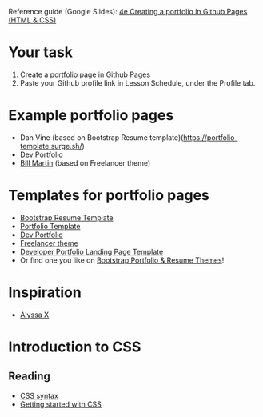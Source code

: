Reference guide (Google Slides): [4e Creating a portfolio in Github Pages (HTML & CSS)](https://docs.google.com/presentation/d/1DLZAS_TuxWck0GNT9S23DewnqKy5jY3LyzP-Hpt8pwo/edit)

# Your task

1. Create a portfolio page in Github Pages
2. Paste your Github profile link in Lesson Schedule, under the Profile tab.

# Example portfolio pages

- Dan Vine (based on Bootstrap Resume template)(https://portfolio-template.surge.sh/)
- [Dev Portfolio](https://ryanfitzgerald.github.io/devportfolio/)
- [Bill Martin](http://billmartin.io/) (based on Freelancer theme)

# Templates for portfolio pages

- [Bootstrap Resume Template](https://github.com/danvine/bootstrap-resume-template)
- [Portfolio Template](https://github.com/nisarhassan12/portfolio-template)
- [Dev Portfolio](https://github.com/RyanFitzgerald/devportfolio)
- [Freelancer theme](https://github.com/jeromelachaud/freelancer-theme)
- [Developer Portfolio Landing Page Template](https://github.com/evanca/quick-portfolio)
- Or find one you like on [Bootstrap Portfolio & Resume Themes](https://startbootstrap.com/themes/portfolio-resume/)!

# Inspiration

- [Alyssa X](https://alyssax.com/)

# Introduction to CSS

## Reading

- [CSS syntax](https://developer.mozilla.org/en-US/docs/Learn/CSS/First_steps/What_is_CSS#CSS_syntax)
- [Getting started with CSS](https://developer.mozilla.org/en-US/docs/Learn/CSS/First_steps/Getting_started)